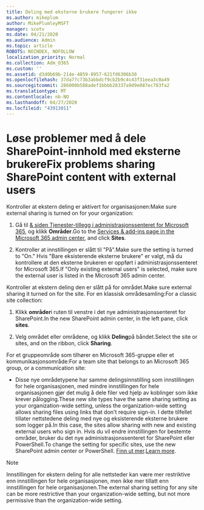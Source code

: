 ```yaml
---
title: Deling med eksterne brukere fungerer ikke
ms.author: mikeplum
author: MikePlumleyMSFT
manager: scotv
ms.date: 04/21/2020
ms.audience: Admin
ms.topic: article
ROBOTS: NOINDEX, NOFOLLOW
localization_priority: Normal
ms.collection: Adm_O365
ms.custom: ''
ms.assetid: d3d0b69b-214e-4859-8957-621fd6306b30
ms.openlocfilehash: 37da77c73b3abbdcf9cb2b9c4c43f31eea3c0a49
ms.sourcegitcommit: 286000b588adef1bbbb28337a9d9e087ec783fa2
ms.translationtype: MT
ms.contentlocale: nb-NO
ms.lasthandoff: 04/27/2020
ms.locfileid: "43913011"
---
```

# <a name="fix-problems-sharing-sharepoint-content-with-external-users"></a><span data-ttu-id="70386-102">Løse problemer med å dele SharePoint-innhold med eksterne brukere</span><span class="sxs-lookup"><span data-stu-id="70386-102">Fix problems sharing SharePoint content with external users</span></span>

<span data-ttu-id="70386-103">Kontroller at ekstern deling er aktivert for organisasjonen:</span><span class="sxs-lookup"><span data-stu-id="70386-103">Make sure external sharing is turned on for your organization:</span></span>
  
1. <span data-ttu-id="70386-104">Gå til [ &amp; siden Tjenester-tillegg i administrasjonssenteret for Microsoft 365](https://portal.office.com/adminportal/home#/Settings/ServicesAndAddIns), og klikk **Områder**.</span><span class="sxs-lookup"><span data-stu-id="70386-104">Go to the [Services &amp; add-ins page in the Microsoft 365 admin center](https://portal.office.com/adminportal/home#/Settings/ServicesAndAddIns), and click **Sites**.</span></span>
    
2. <span data-ttu-id="70386-105">Kontroller at innstillingen er slått til "På".</span><span class="sxs-lookup"><span data-stu-id="70386-105">Make sure the setting is turned to "On."</span></span> <span data-ttu-id="70386-106">Hvis "Bare eksisterende eksterne brukere" er valgt, må du kontrollere at den eksterne brukeren er oppført i administrasjonssenteret for Microsoft 365.</span><span class="sxs-lookup"><span data-stu-id="70386-106">If "Only existing external users" is selected, make sure the external user is listed in the Microsoft 365 admin center.</span></span>
    
<span data-ttu-id="70386-107">Kontroller at ekstern deling den er slått på for området.</span><span class="sxs-lookup"><span data-stu-id="70386-107">Make sure external sharing it turned on for the site.</span></span> <span data-ttu-id="70386-108">For en klassisk områdesamling:</span><span class="sxs-lookup"><span data-stu-id="70386-108">For a classic site collection:</span></span>
  
1. <span data-ttu-id="70386-109">Klikk **områder**i ruten til venstre i det nye administrasjonssenteret for SharePoint.</span><span class="sxs-lookup"><span data-stu-id="70386-109">In the new SharePoint admin center, in the left pane, click **sites**.</span></span>
    
2. <span data-ttu-id="70386-110">Velg området eller områdene, og klikk **Deling**på båndet.</span><span class="sxs-lookup"><span data-stu-id="70386-110">Select the site or sites, and on the ribbon, click **Sharing**.</span></span>
    
<span data-ttu-id="70386-111">For et gruppeområde som tilhører en Microsoft 365-gruppe eller et kommunikasjonsområde:</span><span class="sxs-lookup"><span data-stu-id="70386-111">For a team site that belongs to an Microsoft 365 group, or a communication site:</span></span>
  
- <span data-ttu-id="70386-112">Disse nye områdetypene har samme delingsinnstilling som innstillingen for hele organisasjonen, med mindre innstillingen for hele organisasjonen gjør det mulig å dele filer ved hjelp av koblinger som ikke krever pålogging.</span><span class="sxs-lookup"><span data-stu-id="70386-112">These new site types have the same sharing setting as your organization-wide setting, unless the organization-wide setting allows sharing files using links that don't require sign-in.</span></span> <span data-ttu-id="70386-113">I dette tilfellet tillater nettstedene deling med nye og eksisterende eksterne brukere som logger på.</span><span class="sxs-lookup"><span data-stu-id="70386-113">In this case, the sites allow sharing with new and existing external users who sign in.</span></span> <span data-ttu-id="70386-114">Hvis du vil endre innstillingen for bestemte områder, bruker du det nye administrasjonssenteret for SharePoint eller PowerShell.</span><span class="sxs-lookup"><span data-stu-id="70386-114">To change the setting for specific sites, use the new SharePoint admin center or PowerShell.</span></span> <span data-ttu-id="70386-115">[Finn ut mer](https://go.microsoft.com/fwlink/?linkid=871863).</span><span class="sxs-lookup"><span data-stu-id="70386-115">[Learn more](https://go.microsoft.com/fwlink/?linkid=871863).</span></span>
    
> [!NOTE]
> <span data-ttu-id="70386-116">Innstillingen for ekstern deling for alle nettsteder kan være mer restriktive enn innstillingen for hele organisasjonen, men ikke mer tillatt enn innstillingen for hele organisasjonen.</span><span class="sxs-lookup"><span data-stu-id="70386-116">The external sharing setting for any site can be more restrictive than your organization-wide setting, but not more permissive than the organization-wide setting.</span></span> 
  

